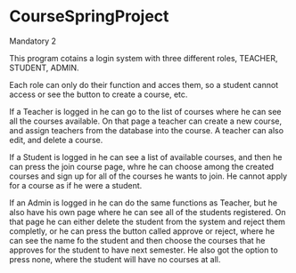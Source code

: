 # CourseSpringProject
Mandatory 2

This program cotains a login system with three different roles, TEACHER, STUDENT, ADMIN.

Each role can only do their function and acces them, so a student cannot access or see the button to create a course, etc.

If a Teacher is logged in he can go to the list of courses where he can see all the courses available. On that page a teacher can create
a new course, and assign teachers from the database into the course. A teacher can also edit, and delete a course.

If a Student is logged in he can see a list of available courses, and then he can press the join course page, whre he can choose among the
created courses and sign up for all of the courses he wants to join. He cannot apply for a course as if he were a student.

If an Admin is logged in he can do the same functions as Teacher, but he also have his own page where he can see all of the students
registered. On that page he can either delete the student from the system and reject them completly, or he can press the button
called approve or reject, where he can see the name fo the student and then choose the courses that he approves for the student to have
next semester. He also got the option to press none, where the student will have no courses at all.
